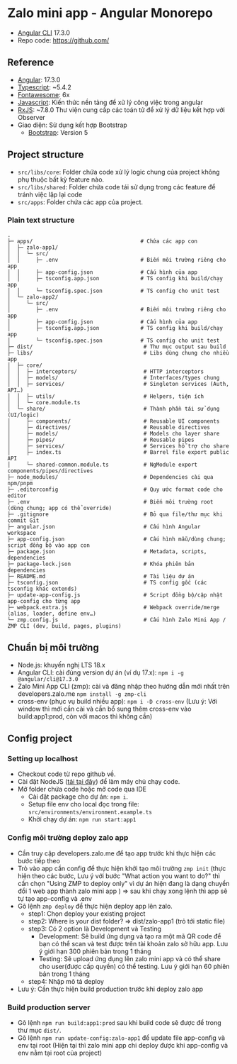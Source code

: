 # Zalo mini app - Angular Monorepo

- [Angular CLI](https://github.com/angular/angular-cli)  17.3.0
- Repo code: https://github.com/

## Reference

- [Angular](https://angular.dev/overview):  17.3.0
- [Typescript](https://www.typescriptlang.org/docs/handbook/intro.html): ~5.4.2
- [Fontawesome](https://fontawesome.com/v6/icons): 6x
- [Javascript](https://www.w3schools.com/js/js_intro.asp): Kiến thức nền tảng để xử lý công việc trong angular
- [RxJS](https://rxjs.dev/guide/operators): ~7.8.0 Thư viện cung cấp các toán tử để xử lý dữ liệu kết hợp với Observer
- Giao diện:  Sử dụng kết hợp Bootstrap
  - [Bootstrap](https://getbootstrap.com/docs/5.0/getting-started/introduction/): Version 5

## Project structure

- `src/libs/core`: Folder chứa code xử lý logic chung của project không phụ thuộc bất kỳ feature nào.
- `src/libs/shared`: Folder chứa code tái sử dụng trong các feature để tránh việc lặp lại code
- `src/apps`: Folder chứa các app của project.

### Plain text structure

```
.
├─ apps/                                  # Chứa các app con
│  ├─ zalo-app1/                         
│  │  └─ src/
│  │     ├─ .env                          # Biến môi trường riêng cho app
│  │     ├─ app-config.json               # Cấu hình của app
│  │     ├─ tsconfig.app.json             # TS config khi build/chạy app
│  │     └─ tsconfig.spec.json            # TS config cho unit test
│  └─ zalo-app2/                          
│     └─ src/
│        ├─ .env                          # Biến môi trường riêng cho app
│        ├─ app-config.json               # Cấu hình của app
│        ├─ tsconfig.app.json             # TS config khi build/chạy app
│        └─ tsconfig.spec.json            # TS config cho unit test
├─ dist/                                   # Thư mục output sau build
├─ libs/                                   # Libs dùng chung cho nhiều app
│  ├─ core/                               
│  │  ├─ interceptors/                     # HTTP interceptors
│  │  ├─ models/                           # Interfaces/types chung
│  │  ├─ services/                         # Singleton services (Auth, API…)
│  │  ├─ utils/                            # Helpers, tiện ích
│  │  └─ core.module.ts                    
│  └─ share/                               # Thành phần tái sử dụng (UI/logic)
│     ├─ components/                       # Reusable UI components
│     ├─ directives/                       # Reusable directives
│     ├─ models/                           # Models cho layer share
│     ├─ pipes/                            # Reusable pipes
│     ├─ services/                         # Services hỗ trợ cho share
│     ├─ index.ts                          # Barrel file export public API
│     └─ shared-common.module.ts           # NgModule export components/pipes/directives
├─ node_modules/                           # Dependencies cài qua npm/pnpm
├─ .editorconfig                           # Quy ước format code cho editor
├─ .env                                    # Biến môi trường root (dùng chung; app có thể override)
├─ .gitignore                              # Bỏ qua file/thư mục khi commit Git
├─ angular.json                            # Cấu hình Angular workspace
├─ app-config.json                         # Cấu hình mẫu/dùng chung; script đồng bộ vào app con
├─ package.json                            # Metadata, scripts, dependencies
├─ package-lock.json                       # Khóa phiên bản dependencies
├─ README.md                               # Tài liệu dự án
├─ tsconfig.json                           # TS config gốc (các tsconfig khác extends)
├─ update-app-config.js                    # Script đồng bộ/cập nhật app-config cho từng app
├─ webpack.extra.js                        # Webpack override/merge (alias, loader, define env…)
└─ zmp.config.js                           # Cấu hình Zalo Mini App / ZMP CLI (dev, build, pages, plugins)
```

## Chuẩn bị môi trường
- Node.js: khuyến nghị LTS 18.x
- Angular CLI: cài đúng version dự án (ví dụ 17.x): `npm i -g @angular/cli@17.3.0`
- Zalo Mini App CLI (zmp): cài và đăng nhập theo hướng dẫn mới nhất trên developers.zalo.me `npm install -g zmp-cli`
- cross-env (phục vụ build nhiều app): `npm i -D cross-env` (Lưu ý: Với window thì mới cần cài và cần bổ sung thêm cross-env vào build:app1:prod, còn với macos thì không cần)

## Config project

### Setting up localhost
- Checkout code từ repo github về.
- Cài đặt NodeJS ([tải tại đây](https://nodejs.org/en/blog/release/v20.18.1)) để làm máy chủ chạy code.
- Mở folder chứa code hoặc mở code qua IDE
  - Cài đặt package cho dự án: `npm i`.
  - Setup file env cho local đọc trong file: `src/environments/environment.example.ts`
  - Khởi chạy dự án: `npm run start:app1`
### Config môi trường deploy zalo app
- Cần truy cập developers.zalo.me để tạo app trước khi thực hiện các bước tiếp theo
- Trỏ vào app cần config để thực hiện khởi tạo môi trường `zmp init` (thực hiện theo các bước, Lưu ý với bước "What action you want to do?" thì cần chọn "Using ZMP to deploy only" vì dự án hiện đang là dạng chuyển đổi 1 web app thành zalo mini app ) => sau khi chạy xong lệnh thì app sẽ tự tạo app-config và .env
- Gõ lệnh `zmp deploy` để thực hiện deploy app lên zalo.
  - step1: Chọn deploy your existing project
  - step2: Where is your dist folder? => dist/zalo-app1 (trỏ tới static file)
  - step3: Có 2 option là Development và Testing
    - Development: Sẽ build ứng dụng và tạo ra một mã QR code để bạn có thể scan và test được trên tài khoản zalo sở hữu app. Lưu ý giới hạn 300 phiên bản trong 1 tháng
    - Testing: Sẽ upload ứng dụng lên zalo mini app và có thể share cho user(được cấp quyền) có thể testing. Lưu ý giới hạn 60 phiên bản trong 1 tháng
  - step4: Nhập mô tả deploy
- Lưu ý: Cần thực hiện build production trước khi deploy zalo app

### Build production server
- Gõ lệnh `npm run build:app1:prod` sau khi build code sẽ được để trong thư mục `dist/`.
- Gõ lệnh `npm run update-config:zalo-app1` để update file app-config và env tại root (Hiện tại thì zalo mini app chi deploy được khi app-config và env nằm tại root của project)




